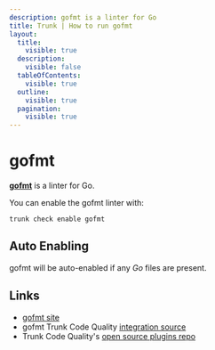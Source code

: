 ```yaml
---
description: gofmt is a linter for Go
title: Trunk | How to run gofmt
layout:
  title:
    visible: true
  description:
    visible: false
  tableOfContents:
    visible: true
  outline:
    visible: true
  pagination:
    visible: true
---
```


# gofmt

[**gofmt**](https://pkg.go.dev/cmd/gofmt) is a linter for Go.

You can enable the gofmt linter with:

```shell
trunk check enable gofmt
```

## Auto Enabling

gofmt will be auto-enabled if any *Go* files are present.





## Links

- [gofmt site](https://pkg.go.dev/cmd/gofmt)
- gofmt Trunk Code Quality [integration source](https://github.com/trunk-io/plugins/tree/main/linters/gofmt)
- Trunk Code Quality's [open source plugins repo](https://github.com/trunk-io/plugins/tree/main)
